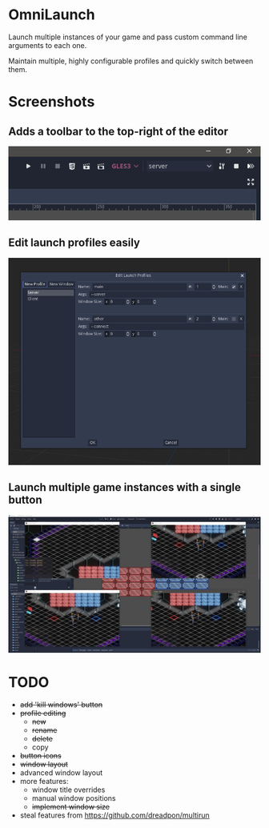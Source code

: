 # OmniLaunch

Launch multiple instances of your game and pass custom command line arguments to each one.

Maintain multiple, highly configurable profiles and quickly switch between them.

# Screenshots

## Adds a toolbar to the top-right of the editor

![toolbar](img/toolbar.png)

## Edit launch profiles easily

![profile editor](img/profile_editor.png)

## Launch multiple game instances with a single button

![Alt text](img/multiple_instances.png)

# TODO

- ~~add 'kill windows' button~~
- ~~profile editing~~
  - ~~new~~
  - ~~rename~~
  - ~~delete~~
  - copy
- ~~button icons~~
- ~~window layout~~
- advanced window layout
- more features:
  - window title overrides
  - manual window positions
  - ~~implement window size~~
- steal features from https://github.com/dreadpon/multirun